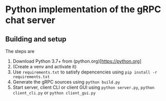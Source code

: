 # Python implementation of the gRPC chat server

## Building and setup

The steps are

1. Download Python 3.7+ from (python.org)[https://python.org]
2. (Create a venv and activate it)
3. Use `requirements.txt` to satisfy depencencies using `pip install -r requirements.txt`
4. Generate the gRPC sources using `python build.py`
5. Start server, client CLI or client GUI using `python server.py`, `python client_cli.py` or `python client_gui.py`